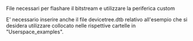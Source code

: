 File necessari per flashare il bitstream e utilizzare la periferica custom

E' necessario inserire anche il file devicetree.dtb relativo all'esempio che si desidera utilizzare collocato nelle rispettive cartelle in "Userspace_examples".